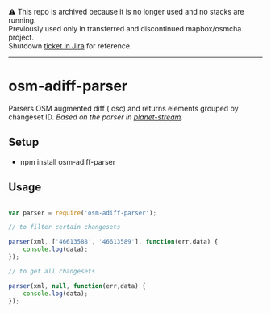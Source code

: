 ⚠️ This repo is archived because it is no longer used and no stacks are running.  
Previously used only in transferred and discontinued mapbox/osmcha project.  
Shutdown [ticket in Jira](https://mapbox.atlassian.net/browse/RTSR-479) for reference.

---

# osm-adiff-parser

Parsers OSM augmented diff (.osc) and returns elements grouped by changeset ID.
*Based on the parser in [planet-stream](https://github.com/developmentseed/planet-stream).*

## Setup

* npm install osm-adiff-parser

## Usage

```js

var parser = require('osm-adiff-parser');

// to filter certain changesets

parser(xml, ['46613588', '46613589'], function(err,data) {
    console.log(data);
});

// to get all changesets

parser(xml, null, function(err,data) {
    console.log(data);
});

```
